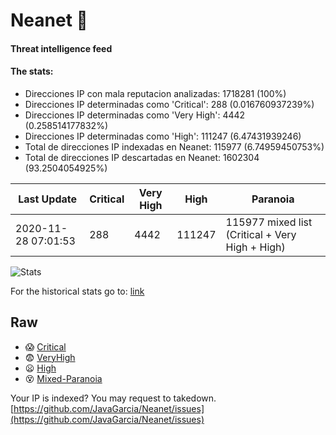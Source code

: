 # Neanet :hocho:
#### Threat intelligence feed
#### The stats:

- Direcciones IP con mala reputacion analizadas: 1718281 (100%)
- Direcciones IP determinadas como 'Critical':  288 (0.016760937239%)
- Direcciones IP determinadas como 'Very High':  4442 (0.258514177832%)
- Direcciones IP determinadas como 'High':  111247 (6.47431939246)
- Total de direcciones IP indexadas en Neanet:  115977 (6.74959450753%)
- Total de direcciones IP descartadas en Neanet:  1602304 (93.2504054925%)

| Last Update | Critical | Very High | High | Paranoia |
| --- | --- | --- | --- | --- |
| 2020-11-28 07:01:53 | 288 | 4442 | 111247 | 115977 mixed list (Critical + Very High + High)|

![Stats](https://docs.google.com/spreadsheets/d/e/2PACX-1vSnaNMIXVabIpDJjufMlzH7poXnshF3mgd8Is1g9ytUEzVsP5my4Trn8f-xkoLLQ38xpL3HtmUexLo6/pubchart?oid=501124687&format=image)

For the historical stats go to: [link](/stats.csv)
## Raw
- :scream: [Critical](https://raw.githubusercontent.com/JavaGarcia/Neanet/master/blacklists/neanet_critical.txt)
- :fearful: [VeryHigh](https://raw.githubusercontent.com/JavaGarcia/Neanet/master/blacklists/neanet_veryHigh.txtt)
- :frowning: [High](https://raw.githubusercontent.com/JavaGarcia/Neanet/master/blacklists/neanet_high.txt)
- :dizzy_face: [Mixed-Paranoia](https://raw.githubusercontent.com/JavaGarcia/Neanet/master/blacklists/neanet_all.txt)


Your IP is indexed? You may request to takedown. [https://github.com/JavaGarcia/Neanet/issues](https://github.com/JavaGarcia/Neanet/issues)






























































































































































































































































































































































































































































































































































































































































































































































































































































































































































































































































































































































































































































































































































































































































































































































































































































































































































































































































































































































































































































































































































































































































































































































































































































































































































